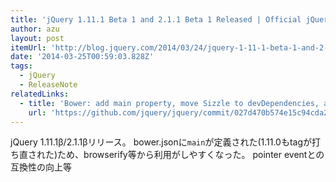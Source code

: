 ```yaml
---
title: 'jQuery 1.11.1 Beta 1 and 2.1.1 Beta 1 Released | Official jQuery Blog'
author: azu
layout: post
itemUrl: 'http://blog.jquery.com/2014/03/24/jquery-1-11-1-beta-1-and-2-1-1-beta-1-released/'
date: '2014-03-25T00:59:03.828Z'
tags:
  - jQuery
  - ReleaseNote
relatedLinks:
  - title: 'Bower: add main property, move Sizzle to devDependencies, add license pr... · 027d470 · jquery/jquery'
    url: 'https://github.com/jquery/jquery/commit/027d470b574e15c94cda28f5e2c7a0ed54c11fa6'
---
```

jQuery 1.11.1β/2.1.1βリリース。
bower.jsonに`main`が定義された(1.11.0もtagが打ち直された)ため、browserify等から利用がしやすくなった。
pointer eventとの互換性の向上等
